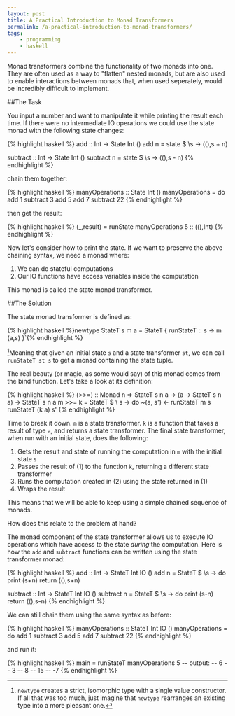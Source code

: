 ```yaml
---
layout: post
title: A Practical Introduction to Monad Transformers
permalink: /a-practical-introduction-to-monad-transformers/
tags:
    - programming
    - haskell
---
```


Monad transformers combine the functionality of two monads into one. They are often used
as a way to "flatten" nested monads, but are also used to enable interactions between
monads that, when used seperately, would be incredibly difficult to implement.

##The Task

You input a number and want to manipulate it while printing the
result each time. If there were no intermediate IO operations we could use the state monad 
with the following state changes:

{% highlight haskell %}
add :: Int -> State Int ()
add n = state $ \s -> ((),s + n)

subtract :: Int -> State Int ()
subtract n = state $ \s -> ((),s - n)
{% endhighlight %}

chain them together:

{% highlight haskell %}
manyOperations :: State Int ()
manyOperations = do
    add 1
    subtract 3
    add 5
    add 7
    subtract 22
{% endhighlight %}

then get the result:

{% highlight haskell %}
(_,result) = runState manyOperations 5 :: ((),Int)
{% endhighlight %}

Now let's consider how to print the state. If we want to preserve the above chaining syntax, we need
a monad where:

1. We can do stateful computations
2. Our IO functions have access variables inside the computation

This monad is called the state monad transformer.

##The Solution

The state monad transformer is defined as:

{% highlight haskell %}newtype StateT s m a = StateT { runStateT :: s -> m (a,s) }`{% endhighlight %}

[^1]Meaning that given an initial state `s` and a state transformer `st`, we can call `runStateT st s` to get
a monad containing the state tuple. 

The real beauty (or magic, as some would say) of this monad comes from the bind function. Let's take a look
at its definition:

{% highlight haskell %}
(>>=) :: Monad n => StateT s n a -> (a -> StateT s n a) -> StateT s n a
m >>= k  = StateT $ \ s -> do
    ~(a, s') <- runStateT m s
    runStateT (k a) s'
{% endhighlight %}

Time to break it down. `m` is a state transformer. `k` is a function that takes a result of type `a`, and returns
a state transformer. The final state transformer, when run with an initial state, does the following:

1. Gets the result and state of running the computation in `m` with the initial state `s`
2. Passes the result of (1) to the function `k`, returning a different state transformer
3. Runs the computation created in (2) using the state returned in (1)
4. Wraps the result

This means that we will be able to keep using a simple chained sequence of monads.

How does this relate to the problem at hand?

The monad component of the state transformer allows us to execute IO operations which have access to the state
*during* the computation. Here is how the `add` and `subtract` functions can be written using the state transformer
monad:

{% highlight haskell %}
add :: Int -> StateT Int IO ()
add n = StateT $ \s -> do
    print (s+n)
    return ((),s+n)

subtract :: Int -> StateT Int IO ()
subtract n = StateT $ \s -> do
    print (s-n)
    return ((),s-n)
{% endhighlight %}

We can still chain them using the same syntax as before:

{% highlight haskell %}
manyOperations :: StateT Int IO ()
manyOperations = do
    add 1
    subtract 3
    add 5
    add 7
    subtract 22
{% endhighlight %}

and run it:

{% highlight haskell %}
main = runStateT manyOperations 5
-- output:
-- 6
-- 3
-- 8
-- 15
-- -7
{% endhighlight %}

[^1]: `newtype` creates a strict, isomorphic type with a single value constructor. If all that was too much, just imagine that `newtype` rearranges an existing type into a more pleasant one.


